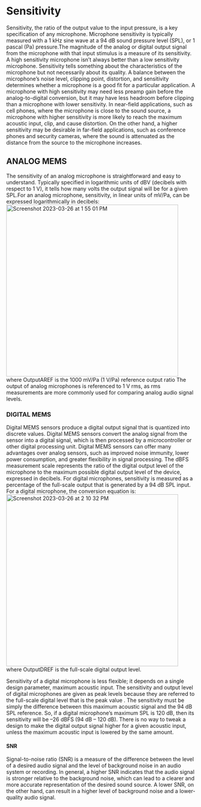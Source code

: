 <h1>Sensitivity</h1>
Sensitivity, the ratio of the output value to the input pressure, is a key specification of any microphone. Microphone sensitivity is typically measured with a 1 kHz sine wave at a 94 dB sound pressure level (SPL), or 1 pascal (Pa) pressure.The magnitude of the analog or digital output signal from the microphone with that input stimulus is a measure of its sensitivity.
A high sensitivity microphone isn’t always better than a low sensitivity microphone. Sensitivity tells something about the characteristics of the microphone but not necessarily about its quality. A balance between the microphone’s noise level, clipping point, distortion, and sensitivity determines whether a microphone is a good fit for a particular application. A microphone with high sensitivity may need less preamp gain before the analog-to-digital conversion, but it may have less headroom before clipping than a microphone with lower sensitivity.
In near-field applications, such as cell phones, where the microphone is close to the sound source, a microphone with higher sensitivity is more likely to reach the maximum acoustic input, clip, and cause distortion. On the other hand, a higher sensitivity may be desirable in far-field applications, such as conference phones and security cameras, where the sound is attenuated as the distance from the source to the microphone increases.

<h2>ANALOG MEMS </h2>
The sensitivity of an analog microphone is straightforward and easy to understand. Typically specified in logarithmic units of dBV (decibels with respect to 1 V), it tells how many volts the output signal will be for a given SPL.For an analog microphone, sensitivity, in linear units of mV/Pa, can be expressed logarithmically in decibels:
<img width="458" alt="Screenshot 2023-03-26 at 1 55 01 PM" src="https://user-images.githubusercontent.com/119749228/227766428-95008e35-8809-461f-9ab7-dc75e18a57e0.png"><br>
where OutputAREF is the 1000 mV/Pa (1 V/Pa) reference output ratio
The output of analog microphones is referenced to 1 V rms, as rms measurements are more commonly used for comparing analog audio signal levels.

<h3>DIGITAL MEMS</h3>
Digital MEMS sensors produce a digital output signal that is quantized into discrete values. Digital MEMS sensors convert the analog signal from the sensor into a digital signal, which is then processed by a microcontroller or other digital processing unit. Digital MEMS sensors can offer many advantages over analog sensors, such as improved noise immunity, lower power consumption, and greater flexibility in signal processing. The dBFS measurement scale represents the ratio of the digital output level of the microphone to the maximum possible digital output level of the device, expressed in decibels. 
For digital microphones, sensitivity is measured as a percentage of the full-scale output that is generated by a 94 dB SPL input. For a digital microphone, the conversion equation is:
<img width="458" alt="Screenshot 2023-03-26 at 2 10 32 PM" src="https://user-images.githubusercontent.com/119749228/227766415-6ae6b7ef-b31f-41a5-a1ea-0c64dff59912.png"><br>
where OutputDREF is the full-scale digital output level.

Sensitivity of a digital microphone is less flexible; it depends on a single design parameter, maximum acoustic input. The sensitivity and output level of digital microphones are given as peak levels because they are referred to the full-scale digital level that is the peak value . The sensitivity must be simply the difference between this maximum acoustic signal and the 94 dB SPL reference. So, if a digital microphone’s maximum SPL is 120 dB, then its sensitivity will be –26 dBFS (94 dB – 120 dB). There is no way to tweak a design to make the digital output signal higher for a given acoustic input, unless the maximum acoustic input is lowered by the same amount.

<h4>SNR</h4>
Signal-to-noise ratio (SNR) is a measure of the difference between the level of a desired audio signal and the level of background noise in an audio system or recording. In general, a higher SNR indicates that the audio signal is stronger relative to the background noise, which can lead to a clearer and more accurate representation of the desired sound source. A lower SNR, on the other hand, can result in a higher level of background noise and a lower-quality audio signal.


